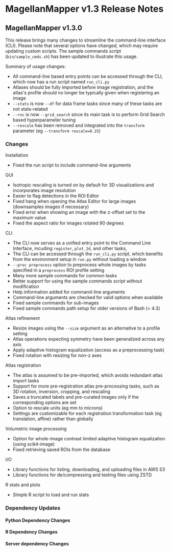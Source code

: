 # MagellanMapper v1.3 Release Notes

## MagellanMapper v1.3.0

This release brings many changes to streamline the command-line interface (CLI). Please note that several options have changed, which may require updating custom scripts. The sample commands script (`bin/sample_cmds.sh`) has been updated to illustrate this usage.

Summary of usage changes:
- All command-line based entry points can be accessed through the CLI, which now has a run script named `run_cli.py`
- Atlases should be fully imported before image registration, and the atlas's profile should no longer be typically given when registering an image
- `--stats` is now `--df` for data frame tasks since many of these tasks are not stats-related
- `--roc` is now `--grid_search` since its main task is to perform Grid Search based hyperparameter tuning
- `--rescale` has been removed and integrated into the `transform` parameter (eg `--transform rescale=0.25`)


### Changes

Installation
- Fixed the run script to include command-line arguments

GUI
- Isotropic rescaling is turned on by default for 3D visualizations and incorporates image resolution
- Easier to flag detections in the ROI Editor
- Fixed hang when opening the Atlas Editor for large images (downsamples images if necessary)
- Fixed error when showing an image with the z-offset set to the maximum value
- Fixed the aspect ratio for images rotated 90 degrees

CLI
- The CLI now serves as a unified entry point to the Command Line Interface, incuding `register`, `plot_2d`, and other tasks,
- The CLI can be accessed through the `run_cli.py` script, which benefits from the environment setup in `run.py` without loading a window
- `--proc preprocess` option to preprocess whole images by tasks specified in a `preprocess` ROI profile setting
- Many more sample commands for common tasks
- Better support for using the sample commands script without modification
- Help information added for command-line arguments
- Command-line arguments are checked for valid options when available
- Fixed sample commands for sub-images
- Fixed sample commands path setup for older versions of Bash (< 4.3)

Atlas refinement
- Resize images using the `--size` argument as an alternative to a profile setting
- Atlas operations expecting symmetry have been generalized across any axis
- Apply adaptive histogram equalization (access as a preprocessing task)
- Fixed rotation with resizing for non-z axes

Atlas registration
- The atlas is assumed to be pre-imported, which avoids redundant atlas import tasks
- Support for more pre-registration atlas pre-processing tasks, such as 3D rotation, inversion, cropping, and rescaling
- Saves a truncated labels and pre-curated images only if the corresponding options are set
- Option to rescale units (eg mm to microns)
- Settings are customizable for each registration transformation task (eg translation, affine) rather than globally

Volumetric image processing
- Option for whole-image contrast limited adaptive histogram equalization (using scikit-image)
- Fixed retrieving saved ROIs from the database

I/O
- Library functions for listing, downloading, and uploading files in AWS S3
- Library functions for de/compressing and testing files using ZSTD

R stats and plots
- Simple R script to load and run stats

### Dependency Updates

#### Python Dependency Changes

#### R Dependency Changes

#### Server dependency Changes
